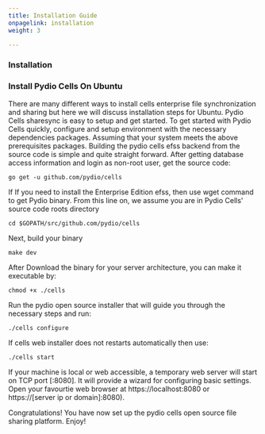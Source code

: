 ```yaml
---
title: Installation Guide
onpagelink: installation
weight: 3

---
```


### **Installation**

### **Install Pydio Cells On Ubuntu**

There are many different ways to install cells enterprise file synchronization and sharing but here we will discuss installation steps for Ubuntu. Pydio Cells sharesync is easy to setup and get started. To get started with Pydio Cells quickly, configure and setup environment with the necessary dependencies packages. Assuming that your system meets the above prerequisites packages. Building the pydio cells efss backend from the source code is simple and quite straight forward. After getting database access information and login as non-root user, get the source code:

    go get -u github.com/pydio/cells

If If you need to install the Enterprise Edition efss, then use wget command to get Pydio binary. From this line on, we assume you are in Pydio Cells' source code roots directory

    cd $GOPATH/src/github.com/pydio/cells

Next, build your binary

    make dev

After Download the binary for your server architecture, you can make it executable by:

    chmod +x ./cells

Run the pydio open source installer that will guide you through the necessary steps and run:

    ./cells configure

If cells web installer does not restarts automatically then use:

    ./cells start

If your machine is local or web accessible, a temporary web server will start on TCP port [:8080]. It will provide a wizard for configuring basic settings. Open your favourtie web browser at https://localhost:8080 or https://[server ip or domain]:8080).

Congratulations! You have now set up the pydio cells open source file sharing platform. Enjoy!
